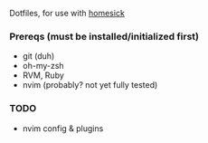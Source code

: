 Dotfiles, for use with [homesick](https://github.com/technicalpickles/homesick)

### Prereqs (must be installed/initialized first)

* git (duh)
* oh-my-zsh
* RVM, Ruby
* nvim (probably? not yet fully tested)

### TODO

* nvim config & plugins
